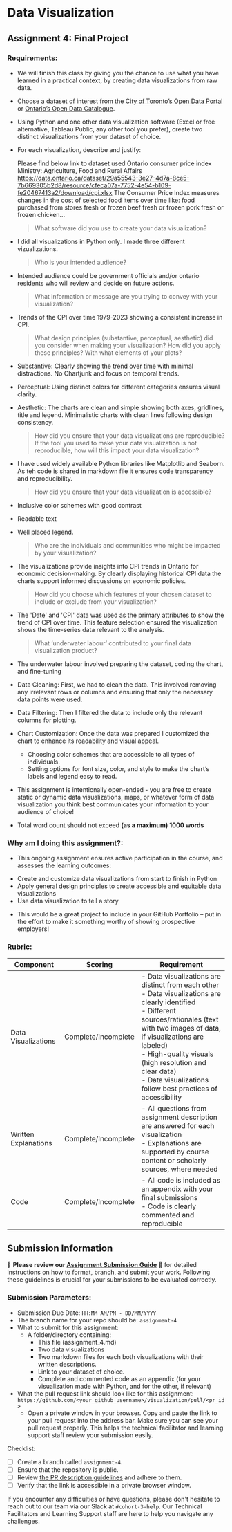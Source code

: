 # Data Visualization

## Assignment 4: Final Project

### Requirements:
- We will finish this class by giving you the chance to use what you have learned in a practical context, by creating data visualizations from raw data. 
- Choose a dataset of interest from the [City of Toronto’s Open Data Portal](https://www.toronto.ca/city-government/data-research-maps/open-data/) or [Ontario’s Open Data Catalogue](https://data.ontario.ca/). 
- Using Python and one other data visualization software (Excel or free alternative, Tableau Public, any other tool you prefer), create two distinct visualizations from your dataset of choice.  
- For each visualization, describe and justify: 
 
 
  Please find below link to dataset used
  Ontario consumer price index
  Ministry: Agriculture, Food and Rural Affairs 
  https://data.ontario.ca/dataset/29a55543-3e27-4d7a-8ce5-7b669305b2d8/resource/cfeca07a-7752-4e54-b109-fe20467413a2/download/cpi.xlsx
  The Consumer Price Index measures changes in the cost of selected food items over time like: food purchased from stores fresh or frozen beef fresh or frozen pork fresh or frozen chicken... 
    
    
    > What software did you use to create your data visualization?
 - I did all visualizations in Python only. I made three different vizualizations.
 
    > Who is your intended audience? 
 - Intended audience could be government officials and/or ontario residents who will review and decide on future actions.

    > What information or message are you trying to convey with your visualization? 
 - Trends of the CPI over time 1979-2023 showing a consistent increase in CPI.
 
    > What design principles (substantive, perceptual, aesthetic) did you consider when making your visualization? How did you apply these principles? With what elements of your plots? 
 - Substantive: Clearly showing the trend over time with minimal distractions. No Chartjunk and focus on temporal trends.
 - Perceptual: Using distinct colors for different categories ensures visual clarity.
 - Aesthetic: The charts are clean and simple showing both axes, gridlines, title and legend. Minimalistic charts with clean lines following design consistency.

    > How did you ensure that your data visualizations are reproducible? If the tool you used to make your data visualization is not reproducible, how will this impact your data visualization? 
 - I have used widely available Python libraries like Matplotlib and Seaborn. As teh code is shared in markdown file it ensures code transparency and reproducibility.

    > How did you ensure that your data visualization is accessible?  
 - Inclusive color schemes with good contrast
 - Readable text
 - Well placed legend.

    > Who are the individuals and communities who might be impacted by your visualization?  
 - The visualizations provide insights into CPI trends in Ontario for economic decision-making. By clearly displaying historical CPI data the charts support informed discussions on economic policies.

    > How did you choose which features of your chosen dataset to include or exclude from your visualization? 
 - The 'Date' and 'CPI' data was used as the primary attributes to show the trend of CPI over time. This feature selection ensured the visualization shows the time-series data relevant to the analysis.

    > What ‘underwater labour’ contributed to your final data visualization product?
 - The underwater labour involved preparing the dataset, coding the chart, and fine-tuning
 - Data Cleaning: First, we had to clean the data. This involved removing any irrelevant rows or columns and ensuring that only the necessary data points were used. 

 - Data Filtering: Then I filtered the data to include only the relevant columns for plotting.

 - Chart Customization: Once the data was prepared I customized the chart to enhance its readability and visual appeal.

    - Choosing color schemes that are accessible to all types of individuals.
    - Setting options for font size, color, and style to make the chart’s labels and legend easy to read.
    

- This assignment is intentionally open-ended - you are free to create static or dynamic data visualizations, maps, or whatever form of data visualization you think best communicates your information to your audience of choice! 
- Total word count should not exceed **(as a maximum) 1000 words** 
 
### Why am I doing this assignment?:  
- This ongoing assignment ensures active participation in the course, and assesses the learning outcomes: 
* Create and customize data visualizations from start to finish in Python
* Apply general design principles to create accessible and equitable data visualizations
* Use data visualization to tell a story  
- This would be a great project to include in your GitHub Portfolio – put in the effort to make it something worthy of showing prospective employers!

### Rubric:

| Component         | Scoring  | Requirement                                                                 |
|-------------------|----------|-----------------------------------------------------------------------------|
| Data Visualizations | Complete/Incomplete | - Data visualizations are distinct from each other<br>- Data visualizations are clearly identified<br>- Different sources/rationales (text with two images of data, if visualizations are labeled)<br>- High-quality visuals (high resolution and clear data)<br>- Data visualizations follow best practices of accessibility |
| Written Explanations | Complete/Incomplete | - All questions from assignment description are answered for each visualization<br>- Explanations are supported by course content or scholarly sources, where needed |
| Code              | Complete/Incomplete | - All code is included as an appendix with your final submissions<br>- Code is clearly commented and reproducible |

## Submission Information

🚨 **Please review our [Assignment Submission Guide](https://github.com/UofT-DSI/onboarding/blob/main/onboarding_documents/submissions.md)** 🚨 for detailed instructions on how to format, branch, and submit your work. Following these guidelines is crucial for your submissions to be evaluated correctly.

### Submission Parameters:
* Submission Due Date: `HH:MM AM/PM - DD/MM/YYYY`
* The branch name for your repo should be: `assignment-4`
* What to submit for this assignment:
    * A folder/directory containing:
        * This file (assignment_4.md)
        * Two data visualizations 
        * Two markdown files for each both visualizations with their written descriptions.
        * Link to your dataset of choice.
        * Complete and commented code as an appendix (for your visualization made with Python, and for the other, if relevant) 
* What the pull request link should look like for this assignment: `https://github.com/<your_github_username>/visualization/pull/<pr_id>`
    * Open a private window in your browser. Copy and paste the link to your pull request into the address bar. Make sure you can see your pull request properly. This helps the technical facilitator and learning support staff review your submission easily.

Checklist:
- [ ] Create a branch called `assignment-4`.
- [ ] Ensure that the repository is public.
- [ ] Review [the PR description guidelines](https://github.com/UofT-DSI/onboarding/blob/main/onboarding_documents/submissions.md#guidelines-for-pull-request-descriptions) and adhere to them.
- [ ] Verify that the link is accessible in a private browser window.

If you encounter any difficulties or have questions, please don't hesitate to reach out to our team via our Slack at `#cohort-3-help`. Our Technical Facilitators and Learning Support staff are here to help you navigate any challenges.
